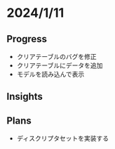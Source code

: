 # 2024/1/11

## Progress

- クリアテーブルのバグを修正
- クリアテーブルにデータを追加
- モデルを読み込んで表示

## Insights

## Plans

- ディスクリプタセットを実装する
